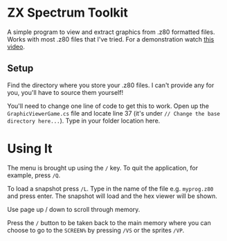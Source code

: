 # ZX Spectrum Toolkit
A simple program to view and extract graphics from .z80 formatted files. Works with most .z80 files that I've tried. For a demonstration watch [this video](https://youtu.be/PphqnNoLGAs).

## Setup
Find the directory where you store your .z80 files. I can't provide any for you, you'll have to source them yourself!

You'll need to change one line of code to get this to work. Open up the `GraphicViewerGame.cs` file and locate line 37 (it's under `// Change the base directory here...`). Type in your folder location here.

# Using It
The menu is brought up using the `/` key. To quit the application, for example, press `/Q`.

To load a snapshot press `/L`. Type in the name of the file e.g. `myprog.z80` and press enter. The snapshot will load and the hex viewer will be shown.

Use page up / down to scroll through memory.

Press the `/` button to be taken back to the main memory where you can choose to go to the `SCREEN%` by pressing `/VS` or the sprites `/VP`.